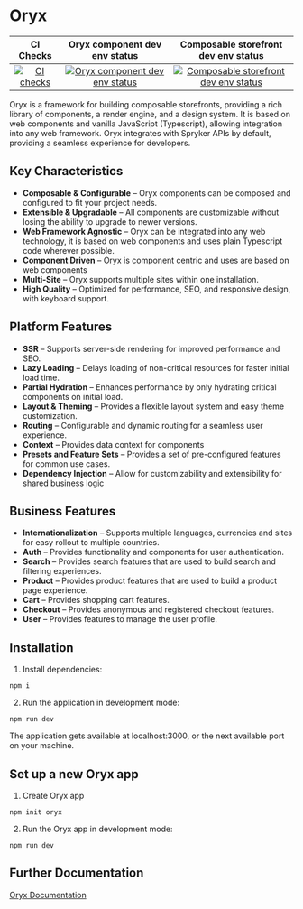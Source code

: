 # Oryx

CI Checks | Oryx component dev env status | Composable storefront dev env status
:-----: | :---: | :---:
[![CI checks](https://github.com/spryker/oryx/actions/workflows/test.yml/badge.svg)](https://github.com/spryker/oryx/actions/workflows/test.yml) | [![Oryx component dev env status](https://api.netlify.com/api/v1/badges/983ba7e1-0787-4036-a333-b1e01ef10fea/deploy-status)](https://app.netlify.com/sites/dev-oryx-components/deploys) | [![Composable storefront dev env status](https://api.netlify.com/api/v1/badges/873ecabe-76b0-4493-af27-a0d150844cae/deploy-status)](https://app.netlify.com/sites/dev-composable-storefront/deploys)

Oryx is a framework for building composable storefronts, providing a rich library of components, a render engine, and a design system. It is based on web components and vanilla JavaScript (Typescript), allowing integration into any web framework. Oryx integrates with Spryker APIs by default, providing a seamless experience for developers.

## Key Characteristics

- **Composable & Configurable** – Oryx components can be composed and configured to fit your project needs.
- **Extensible & Upgradable** – All components are customizable without losing the ability to upgrade to newer versions.
- **Web Framework Agnostic** – Oryx can be integrated into any web technology, it is based on web components and uses plain Typescript code wherever possible.
- **Component Driven** – Oryx is component centric and uses are based on web components
- **Multi-Site** – Oryx supports multiple sites within one installation.
- **High Quality** – Optimized for performance, SEO, and responsive design, with keyboard support.

## Platform Features

- **SSR** – Supports server-side rendering for improved performance and SEO.
- **Lazy Loading** – Delays loading of non-critical resources for faster initial load time.
- **Partial Hydration** – Enhances performance by only hydrating critical components on initial load.
- **Layout & Theming** – Provides a flexible layout system and easy theme customization.
- **Routing** – Configurable and dynamic routing for a seamless user experience.
- **Context** – Provides data context for components
- **Presets and Feature Sets** – Provides a set of pre-configured features for common use cases.
- **Dependency Injection** – Allow for customizability and extensibility for shared business logic

## Business Features

- **Internationalization** – Supports multiple languages, currencies and sites for easy rollout to multiple countries.
- **Auth** – Provides functionality and components for user authentication.
- **Search** – Provides search features that are used to build search and filtering experiences.
- **Product** – Provides product features that are used to build a product page experience.
- **Cart** – Provides shopping cart features.
- **Checkout** – Provides anonymous and registered checkout features.
- **User** – Provides features to manage the user profile.

## Installation

1. Install dependencies:

`npm i`

2. Run the application in development mode:

`npm run dev`

The application gets available at localhost:3000, or the next available port on your machine.

## Set up a new Oryx app

1. Create Oryx app

`npm init oryx`

2.  Run the Oryx app in development mode:

`npm run dev`

## Further Documentation

[Oryx Documentation](https://docs.spryker.com/docs/scos/dev/front-end-development/202311.0/oryx/oryx.html)
